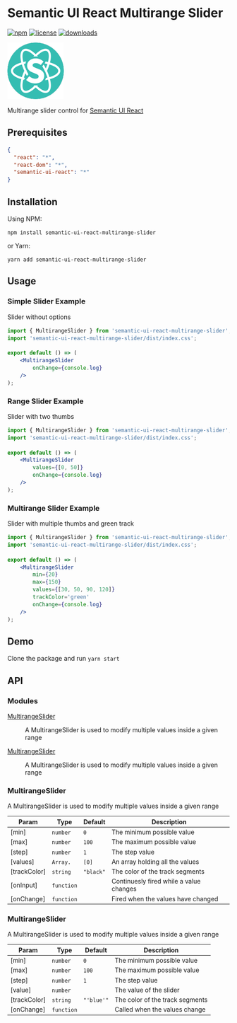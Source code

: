 # Semantic UI React Multirange Slider

[![npm](https://img.shields.io/npm/v/semantic-ui-react-multirange-slider.svg)](https://www.npmjs.com/package/semantic-ui-react-multirange-slider)
[![license](https://img.shields.io/github/license/artevelde-uas/semantic-ui-react-multirange-slider.svg)](https://spdx.org/licenses/ISC)
[![downloads](https://img.shields.io/npm/dt/semantic-ui-react-multirange-slider.svg)](https://www.npmjs.com/package/semantic-ui-react-multirange-slider)

![Semantic UI logo](/docs/semantic-ui-logo.png)

Multirange slider control for [Semantic UI React](https://react.semantic-ui.com/)

## Prerequisites

```json
{
  "react": "*",
  "react-dom": "*",
  "semantic-ui-react": "*"
}
```

## Installation

Using NPM:

```shell
npm install semantic-ui-react-multirange-slider
```

or Yarn:

```shell
yarn add semantic-ui-react-multirange-slider
```

## Usage

### Simple Slider Example

Slider without options

```jsx
import { MultirangeSlider } from 'semantic-ui-react-multirange-slider';
import 'semantic-ui-react-multirange-slider/dist/index.css';

export default () => (
    <MultirangeSlider
        onChange={console.log}
    />
);
```

### Range Slider Example

Slider with two thumbs

```jsx
import { MultirangeSlider } from 'semantic-ui-react-multirange-slider';
import 'semantic-ui-react-multirange-slider/dist/index.css';

export default () => (
    <MultirangeSlider
        values={[0, 50]}
        onChange={console.log}
    />
);
```

### Multirange Slider Example

Slider with multiple thumbs and green track

```jsx
import { MultirangeSlider } from 'semantic-ui-react-multirange-slider';
import 'semantic-ui-react-multirange-slider/dist/index.css';

export default () => (
    <MultirangeSlider
        min={20}
        max={150}
        values={[30, 50, 90, 120]}
        trackColor='green'
        onChange={console.log}
    />
);
```

## Demo

Clone the package and run `yarn start`

## API

### Modules

<dl>
<dt><a href="#module_MultirangeSlider">MultirangeSlider</a></dt>
<dd><p>A MultirangeSlider is used to modify multiple values inside a given range</p>
</dd>
<dt><a href="#module_MultirangeSlider">MultirangeSlider</a></dt>
<dd><p>A MultirangeSlider is used to modify multiple values inside a given range</p>
</dd>
</dl>

<a name="module_MultirangeSlider"></a>

### MultirangeSlider

A MultirangeSlider is used to modify multiple values inside a given range

| Param | Type | Default | Description |
| --- | --- | --- | --- |
| [min] | <code>number</code> | <code>0</code> | The minimum possible value |
| [max] | <code>number</code> | <code>100</code> | The maximum possible value |
| [step] | <code>number</code> | <code>1</code> | The step value |
| [values] | <code>Array.<number></code> | <code>[0]</code> | An array holding all the values |
| [trackColor] | <code>string</code> | <code>"black"</code> | The color of the track segments |
| [onInput] | <code>function</code> |  | Continuesly fired while a value changes |
| [onChange] | <code>function</code> |  | Fired when the values have changed |

<a name="module_MultirangeSlider"></a>

### MultirangeSlider

A MultirangeSlider is used to modify multiple values inside a given range

| Param | Type | Default | Description |
| --- | --- | --- | --- |
| [min] | <code>number</code> | <code>0</code> | The minimum possible value |
| [max] | <code>number</code> | <code>100</code> | The maximum possible value |
| [step] | <code>number</code> | <code>1</code> | The step value |
| [value] | <code>number</code> |  | The value of the slider |
| [trackColor] | <code>string</code> | <code>"'blue'"</code> | The color of the track segments |
| [onChange] | <code>function</code> |  | Called when the values change |

